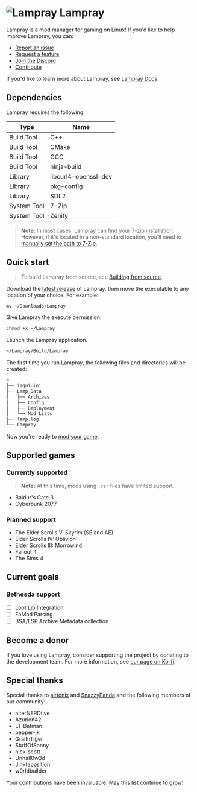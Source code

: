 # ![Lampray](logo/LMP-64.png) Lampray

Lampray is a mod manager for gaming on Linux! If you'd like to help improve Lampray, you can:

- [Report an issue](https://github.com/CHollingworth/Lampray/issues/new?assignees=&labels=bug&projects=&template=-game--bug-report.md&title=)
- [Request a feature](https://github.com/CHollingworth/Lampray/issues/new?assignees=&labels=enhancement&projects=&template=feature_request.md&title=)
- [Join the Discord](https://discord.gg/5macMedevy)
- [Contribute](./CONTRIBUTING.md)

If you'd like to learn more about Lampray, see [Lampray Docs](./docs/lampray-docs.md).

## Dependencies

Lampray requires the following:

| Type        | Name                 |
|-------------|----------------------|
| Build Tool  | C++                  |
| Build Tool  | CMake                |
| Build Tool  | GCC                  |
| Build Tool  | ninja-build          |
| Library     | libcurl4-openssl-dev |
| Library     | pkg-config           |
| Library     | SDL2                 |
| System Tool | 7-Zip                |
| System Tool | Zenity               |

> **Note:** In most cases, Lampray can find your 7-zip installation. However, if it's located in a non-standard location, you'll need to [manually set the path to 7-Zip](./docs/customizing-lampray.md#setting-the-path-to-7-zip).

## Quick start

> To build Lampray from source, see [Building from source](./docs/building-from-source.md).

Download the [latest release](https://github.com/CHollingworth/Lampray/releases) of Lampray, then move the executable to any location of your choice. For example:

```bash
mv ~/Downloads/Lampray ~
```

Give Lampray the execute permission.

```bash
chmod +x ~/Lampray
```

Launch the Lampray application.

```bash
~/Lampray/Build/Lampray
```

The first time you run Lampray, the following files and directories will be created:

```bash
~
├── imgui.ini
├── Lamp_Data
│   ├── Archives
│   ├── Config
│   ├── Deployment
│   └── Mod_Lists
├── lamp.log
└── Lampray
```

Now you're ready to [mod your game](./docs/managing-mods.md).

## Supported games

### Currently supported

> **Note:** At this time, mods using `.rar` files have limited support.

- Baldur's Gate 3
- Cyberpunk 2077

### Planned support

- The Elder Scrolls V: Skyrim (SE and AE)
- Elder Scrolls IV: Oblivion
- Elder Scrolls III: Morrowind
- Fallout 4
- The Sims 4

## Current goals

### Bethesda support

- [ ] Loot Lib Integration
- [ ] FoMod Parsing
- [ ] BSA/ESP Archive Metadata collection

## Become a donor

If you love using Lampray, consider supporting the project by donating to the development team. For more information, see [our page on Ko-fi](https://ko-fi.com/lampray).

## Special thanks

Special thanks to [airtonix](https://github.com/airtonix) and [SnazzyPanda](https://github.com/SnazzyPanda) and the following members of our community:

- alterNERDtive
- Azurion42
- LT-Batman
- pepper-jk
- GraithTiger
- StuffOfSonny
- nick-scott
- Unhall0w3d
- Jinxtaposition
- w0rldbuilder

Your contributions have been invaluable. May this list continue to grow!
